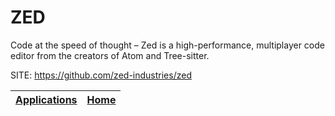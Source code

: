 # ZED

 Code at the speed of thought – Zed is a high-performance, multiplayer 
 code editor from the creators of Atom and Tree-sitter.

 SITE: https://github.com/zed-industries/zed

 | [Applications](https://portable-linux-apps.github.io/apps.html) | [Home](https://portable-linux-apps.github.io)
 | --- | --- |
